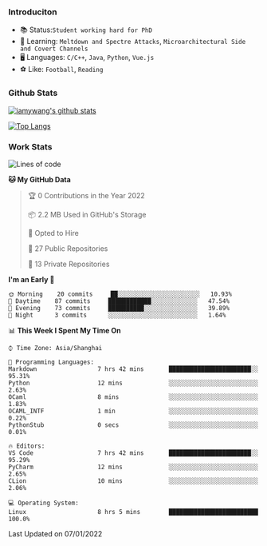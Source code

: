 ### Introduciton

- 📚 Status:`Student working hard for PhD`
- 🔎 Learning: `Meltdown and Spectre Attacks`, `Microarchitectural Side and Covert Channels`
- 🖥️ Languages: `C/C++`, `Java`, `Python`, `Vue.js`
- ⚽ Like: `Football`, `Reading`

### Github Stats

[![iamywang's github stats](https://github-readme-stats.vercel.app/api?username=iamywang&count_private=true&show_icons=true)]()

[![Top Langs](https://github-readme-stats.vercel.app/api/top-langs/?username=iamywang&layout=compact)]()

### Work Stats

<!--START_SECTION:waka-->
![Lines of code](https://img.shields.io/badge/From%20Hello%20World%20I%27ve%20Written-538%20Thousand%20lines%20of%20code-blue)

**🐱 My GitHub Data** 

> 🏆 0 Contributions in the Year 2022
 > 
> 📦 2.2 MB Used in GitHub's Storage 
 > 
> 💼 Opted to Hire
 > 
> 📜 27 Public Repositories 
 > 
> 🔑 13 Private Repositories  
 > 
**I'm an Early 🐤** 

```text
🌞 Morning    20 commits     ██░░░░░░░░░░░░░░░░░░░░░░░   10.93% 
🌆 Daytime    87 commits     ████████████░░░░░░░░░░░░░   47.54% 
🌃 Evening    73 commits     ██████████░░░░░░░░░░░░░░░   39.89% 
🌙 Night      3 commits      ░░░░░░░░░░░░░░░░░░░░░░░░░   1.64%

```


📊 **This Week I Spent My Time On** 

```text
⌚︎ Time Zone: Asia/Shanghai

💬 Programming Languages: 
Markdown                 7 hrs 42 mins       ███████████████████████░░   95.31% 
Python                   12 mins             ░░░░░░░░░░░░░░░░░░░░░░░░░   2.63% 
OCaml                    8 mins              ░░░░░░░░░░░░░░░░░░░░░░░░░   1.83% 
OCAML_INTF               1 min               ░░░░░░░░░░░░░░░░░░░░░░░░░   0.22% 
PythonStub               0 secs              ░░░░░░░░░░░░░░░░░░░░░░░░░   0.01%

🔥 Editors: 
VS Code                  7 hrs 42 mins       ███████████████████████░░   95.29% 
PyCharm                  12 mins             ░░░░░░░░░░░░░░░░░░░░░░░░░   2.65% 
CLion                    10 mins             ░░░░░░░░░░░░░░░░░░░░░░░░░   2.06%

💻 Operating System: 
Linux                    8 hrs 5 mins        █████████████████████████   100.0%

```


 Last Updated on 07/01/2022
<!--END_SECTION:waka-->
